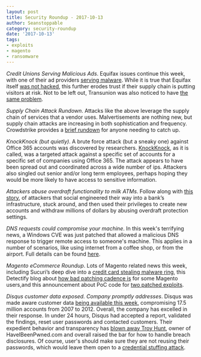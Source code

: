 ```yaml
---
layout: post
title: Security Roundup - 2017-10-13
author: Seanstoppable
category: security-roundup
date: '2017-10-13'
tags:
- exploits
- magento
- ransomware
---
```


_Credit Unions Serving Malicious Ads_. Equifax issues continue this week, with
one of their ad providers [serving
malware](https://arstechnica.com/information-technology/2017/10/equifax-website-hacked-again-this-time-to-redirect-to-fake-flash-update/).
While it is true that Equifax itself [was not
hacked](https://www.cnbc.com/2017/10/12/equifax-says-it-might-have-been-breached-again.html),
this further erodes trust if their supply chain is putting visitors at risk. Not
to be left out, Transunion was also noticed to have [the same
problem](https://arstechnica.com/information-technology/2017/10/equifax-rival-transunion-also-sends-site-visitors-to-malicious-pages/). 

_Supply Chain Attack Rundown_. Attacks like the above leverage the supply chain
of services that a vendor uses. Malvertisements are nothing new, but supply
chain attacks are increasing in both sophistication and frequency. Crowdstrike
provides a [brief
rundown](https://www.crowdstrike.com/blog/software-supply-chain-attacks-rise-undermining-customer-trust/)
for anyone needing to catch up. 


_KnockKnock (but quietly)_. A brute force attack (but a sneaky one) against
Office 365 accounts was discovered by researchers.
[KnockKnock](https://duo.com/blog/evasive-brute-force-attacks-target-office-365-accounts),
as it is called, was a targeted attack against a specific set of accounts for a
specific set of companies using Office 365. The attack appears to have been
spread out and coordinated across a wide number of ips. Attackers also singled
out senior and/or long term employees, perhaps hoping they would be more likely
to have access to sensitive information.

_Attackers abuse overdraft functionality to milk ATMs_. Follow along with [this
story](https://arstechnica.com/information-technology/2017/10/wave-of-cyber-bank-heists-in-former-soviet-states-netted-40m-in-real-cash/),
of attackers that social engineered their way into a bank’s infrastructure,
stuck around, and then used their privileges to create new accounts and withdraw
millions of dollars by abusing overdraft protection settings.

_DNS requests could compromise your machine_. In this week's terrifying news, a
Windows CVE was just patched that allowed a malicious DNS response to trigger
remote access to someone's machine. This applies in a number of scenarios, like
using internet from a coffee shop, or from the airport. Full details can be
found
[here](https://www.bishopfox.com/blog/2017/10/a-bug-has-no-name-multiple-heap-buffer-overflows-in-the-windows-dns-client/).

_Magento eCommerce Roundup_. Lots of Magento related news this week, including
Sucuri’s deep dive into a [credit card stealing malware
ring](https://blog.sucuri.net/2017/10/credit-card-stealer-investigation-uncovers-malware-ring.html),
this Detectify blog about [how bad patching cadence
is](https://blog.detectify.com/2017/10/10/thousands-of-vulnerable-magento-web-stores-out-there/)
for some Magento users,and this announcement about PoC code for [two patched
exploits](https://www.bleepingcomputer.com/news/security/pocs-for-two-magento-bugs-released/).

_Disqus customer data exposed. Company promptly addresses_. Disqus was made
aware customer data [being available this
week](https://nakedsecurity.sophos.com/2017/10/10/learning-from-the-disqus-data-breach/),
compromising 17.5 million accounts from 2007 to 2012.  Overall, the company has
excelled in their response. In under 24 hours, Disqus had accepted a report,
validated the findings, reset user passwords and contacted customers. Their
expedient behavior and transparency has [blown away Troy
Hunt](https://www.troyhunt.com/disqus-demonstrates-how-to-do-data-breach-disclosure-right/),
owner of HaveIBeenPwned.com and overall raised the bar for how to handle breach
disclosures. Of course, user's should make sure they are not reusing their
passwords, which would leave them open to a [credential stuffing
attack](https://blogs.akamai.com/2017/10/data-breaches-and-credential-stuffing-dont-get-tkod.html).

